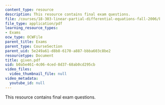 ```yaml
---
content_type: resource
description: This resource contains final exam questions.
file: /courses/18-303-linear-partial-differential-equations-fall-2006/b0a5e4614c064ced8d3768ab0cd295cb_given.pdf
file_type: application/pdf
learning_resource_types:
- Exams
ocw_type: OCWFile
parent_title: Exams
parent_type: CourseSection
parent_uid: 5e249a61-d8b8-6170-a887-bbba603c8be2
resourcetype: Document
title: given.pdf
uid: b0a5e461-4c06-4ced-8d37-68ab0cd295cb
video_files:
  video_thumbnail_file: null
video_metadata:
  youtube_id: null
---
```

This resource contains final exam questions.

